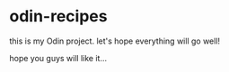 # odin-recipes
this is my Odin project. 
let's hope everything will go well!

hope you guys will like it...